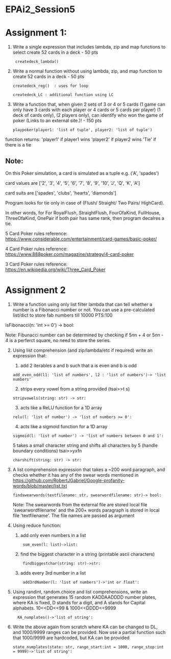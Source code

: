 # EPAi2_Session5

# Assignment 1:

1. Write a single expression that includes lambda, zip and map functions to select create 52 cards in a deck - 50 pts

        createdeck_lambda() 

2. Write a normal function without using lambda, zip, and map function to create 52 cards in a deck - 50 pts

       createdeck_reg()  : uses for loop
       
       createdeck_LC : additional function using LC

3. Write a function that, when given 2 sets of 3 or 4 or 5 cards (1 game can only have 3 cards with each player or 4 cards or 5 cards per player) (1 deck of cards only), (2 players only), can identify who won the game of poker (Links to an external site.)! - 150 pts

       playpoker(player1: 'list of tuple', player2: 'list of tuple')
  
  function returns: 'player1' if player1 wins
                    'player2' if player2 wins
                    'Tie' if there is a tie
                    
 ## Note:
 
  On this Poker simulation, a card is simulated as a tuple e.g. ('A', 'spades')
  
  card values are ['2', '3', '4', '5', '6', '7', '8', '9', '10', 'J', 'Q', 'K', 'A']
  
  card suits are  ['spades', 'clubs', 'hearts', 'diamonds']
  
 Program looks for tie only in case of (Flush/ Straight/ Two Pairs/ HighCard). 
 
 In other words, for For RoyalFlush, StraightFlush, FourOfaKind, FullHouse, ThreeOfaKind, OnePair  if both pair has same rank, then program decalres a tie.
 
 5 Card Poker rules reference:  https://www.considerable.com/entertainment/card-games/basic-poker/
 
 4 Card Poker rules reference:  https://www.888poker.com/magazine/strategy/4-card-poker
 
 3 Card Poker rules reference:  https://en.wikipedia.org/wiki/Three_Card_Poker
  
  
  
# Assignment 2 

1.   Write a function using only list filter lambda that can tell whether a number is a Fibonacci number or not. You can use a pre-calculated list/dict to store fab numbers till 10000 PTS:100

   isFibonacci(n: 'int >= 0') -> bool:  
  
  Note: Fibunacci number can be determined by checking if  5*n*n + 4 or 5*n*n - 4 is a perferct square, no need to store the series.  


2.  Using list comprehension (and zip/lambda/etc if required) write an expression that: 

      1. add 2 iterables a and b such that a is even and b is odd
      
        add_even_odd(l1: 'list of numbers', l2 : 'list of numbers')-> 'list numbers'
       
        
      2. strips every vowel from a string provided (tsai>>t s)
      
        stripvowels(string: str) -> str:
       
       
      3. acts like a ReLU function for a 1D array
      
        relu(l: 'list of number') -> 'list of numbers >= 0': 
       
               
      4. acts like a sigmoid function for a 1D array
      
        sigmoid(l: 'list of number') -> 'list of numbers between 0 and 1':
       
               
      5 takes a small character string and shifts all characters by 5 (handle boundary conditions) tsai>>yxfn
      
        charshift(string: str) -> str:   
        
    
3. A list comprehension expression that takes a ~200 word paragraph, and checks whether it has any of the swear words mentioned in https://github.com/RobertJGabriel/Google-profanity-words/blob/master/list.txt 

       findswearwords(textfilename: str, swearwordfilename: str)-> bool:
      
      Note: The swearwords from the external file are stored local file 'swearwordfilename' and
      the 200+ words paragraph is stored in local file 'textfilename'.
      The file names are passed as argument


4.  Using reduce function: 

    1. add only even numbers in a list
       
            sum_even(l: list)->list:
        
        
    2. find the biggest character in a string (printable ascii characters)
    
            findbiggestchar(string: str)->str:
      
      
    3. adds every 3rd number in a list
    
            add3rdNumber(l: 'list of numbers')->'int or float':
      
     
    
        
5.  Using randint, random.choice and list comprehensions, write an expression that generates 15 random KADDAADDDD number plates, where KA is fixed, D stands for a digit, and A stands for Capital alphabets. 10<<DD<<99 & 1000<<DDDD<<9999

          KA_numplates()->'list of string':
      
      
6.   Write the above again from scratch where KA can be changed to DL, and 1000/9999 ranges can be provided. Now use a partial function such that 1000/9999 are hardcoded, but KA can be provided

         state_numplates(state: str, range_start:int = 1000, range_stop:int = 9999)->'list of string':


    

 


